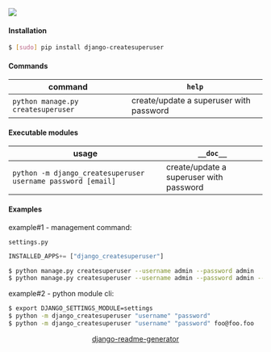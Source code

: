 <!--
https://pypi.org/project/readme-generator/
https://pypi.org/project/python-readme-generator/
https://pypi.org/project/django-readme-generator/
-->

[![](https://img.shields.io/pypi/pyversions/django-createsuperuser.svg?longCache=True)](https://pypi.org/project/django-createsuperuser/)

#### Installation
```bash
$ [sudo] pip install django-createsuperuser
```

#### Commands
command|`help`
-|-
`python manage.py createsuperuser` |create/update a superuser with password

#### Executable modules
usage|`__doc__`
-|-
`python -m django_createsuperuser username password [email]` |create/update a superuser with password

#### Examples
example#1 - management command:

`settings.py`
```python
INSTALLED_APPS+= ["django_createsuperuser"]
```

```bash
$ python manage.py createsuperuser --username admin --password admin
$ python manage.py createsuperuser --username admin --password admin --email foo@foo.foo
```

example#2 - python module cli:
```bash
$ export DJANGO_SETTINGS_MODULE=settings
$ python -m django_createsuperuser "username" "password"
$ python -m django_createsuperuser "username" "password" foo@foo.foo
```

<p align="center">
    <a href="https://pypi.org/project/django-readme-generator/">django-readme-generator</a>
</p>